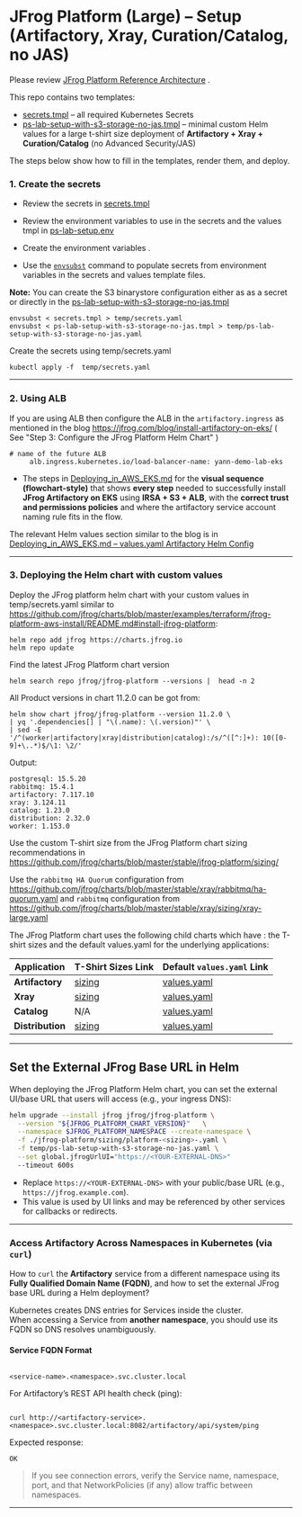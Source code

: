 # JFrog Platform (Large) – Setup (Artifactory, Xray, Curation/Catalog, no JAS)

Please review [JFrog Platform Reference Architecture](https://jfrog.com/help/r/jfrog-platform-reference-architecture/jfrog-platform-reference-architecture) .

This repo contains two templates:

- [secrets.tmpl](secrets.tmpl) – all required Kubernetes Secrets  
- [ps-lab-setup-with-s3-storage-no-jas.tmpl](ps-lab-setup-with-s3-storage-no-jas.tmpl) – minimal custom Helm values for a large t-shirt size  deployment of **Artifactory + Xray + Curation/Catalog** (no Advanced Security/JAS)

The steps below show how to fill in the templates, render them, and deploy.

### 1. Create the secrets
- Review  the secrets in [secrets.tmpl](secrets.tmpl)

- Review the environment variables to use in the secrets and the values tmpl in [ps-lab-setup.env](ps-lab-setup.env)

- Create the environment variables .

- Use the [`envsubst`](https://www.gnu.org/software/gettext/manual/html_node/envsubst-Invocation.html) command to populate secrets from environment variables in the secrets and values template files.

**Note:** You can create the S3 binarystore configuration either as as a secret or directly in the 
[ps-lab-setup-with-s3-storage-no-jas.tmpl](ps-lab-setup-with-s3-storage-no-jas.tmpl)

```
envsubst < secrets.tmpl > temp/secrets.yaml
envsubst < ps-lab-setup-with-s3-storage-no-jas.tmpl > temp/ps-lab-setup-with-s3-storage-no-jas.yaml
```

Create the secrets using temp/secrets.yaml  
```
kubectl apply -f  temp/secrets.yaml
```
---
### 2. Using ALB

If you are using ALB then configure the ALB in the `artifactory.ingress` as mentioned in 
the blog https://jfrog.com/blog/install-artifactory-on-eks/ ( See "Step 3: Configure the JFrog Platform Helm Chart" ) 
```
# name of the future ALB
     alb.ingress.kubernetes.io/load-balancer-name: yann-demo-lab-eks
```

-  The steps in [Deploying_in_AWS_EKS.md](Deploying_in_AWS_EKS.md) for the **visual sequence (flowchart-style)** that shows **every step** needed to successfully install **JFrog Artifactory on EKS** using **IRSA + S3 + ALB**, with the **correct trust and permissions policies** and  where the artifactory service account naming rule fits in the flow.

The relevant Helm values section similar to the blog is in  
[Deploying_in_AWS_EKS.md – values.yaml Artifactory Helm Config](./Deploying_in_AWS_EKS.md#-valuesyaml-artifactory-helm-config)


---

### 3. Deploying the Helm chart with custom values
Deploy the JFrog platform helm chart with your custom values in temp/secrets.yaml similar to 
https://github.com/jfrog/charts/blob/master/examples/terraform/jfrog-platform-aws-install/README.md#install-jfrog-platform:

```
helm repo add jfrog https://charts.jfrog.io
helm repo update
```
Find the latest JFrog Platform chart version
```
helm search repo jfrog/jfrog-platform --versions |  head -n 2
```

All Product versions in chart 11.2.0 can be got from:
```
helm show chart jfrog/jfrog-platform --version 11.2.0 \
| yq '.dependencies[] | "\(.name): \(.version)"' \
| sed -E '/^(worker|artifactory|xray|distribution|catalog):/s/^([^:]+): 10([0-9]+\..*)$/\1: \2/'

```
Output:
```
postgresql: 15.5.20
rabbitmq: 15.4.1
artifactory: 7.117.10
xray: 3.124.11
catalog: 1.23.0
distribution: 2.32.0
worker: 1.153.0
```

Use the custom T-shirt size from the JFrog Platform chart sizing recommendations in https://github.com/jfrog/charts/blob/master/stable/jfrog-platform/sizing/

Use the `rabbitmq HA Quorum` configuration from https://github.com/jfrog/charts/blob/master/stable/xray/rabbitmq/ha-quorum.yaml
and `rabbitmq` configuration from  https://github.com/jfrog/charts/blob/master/stable/xray/sizing/xray-large.yaml

The JFrog Platform chart uses the following child charts which have :
the T-shirt sizes and the default values.yaml for the underlying applications:

| Application  | T-Shirt Sizes Link | Default `values.yaml` Link |
|---------------|--------------------|-----------------------------|
| **Artifactory** | [sizing](https://github.com/jfrog/charts/tree/master/stable/artifactory/sizing) | [values.yaml](https://github.com/jfrog/charts/blob/master/stable/artifactory/values.yaml) |
| **Xray** | [sizing](https://github.com/jfrog/charts/tree/master/stable/xray/sizing) | [values.yaml](https://github.com/jfrog/charts/blob/master/stable/xray/values.yaml) |
| **Catalog** | N/A | [values.yaml](https://github.com/jfrog/charts/blob/master/stable/catalog/values.yaml) |
| **Distribution** | [sizing](https://github.com/jfrog/charts/tree/master/stable/distribution/sizing) | [values.yaml](https://github.com/jfrog/charts/blob/master/stable/distribution/values.yaml) |


---

## Set the External JFrog Base URL in Helm

When deploying the JFrog Platform Helm chart, you can set the external UI/base URL that users will access (e.g., your ingress DNS):

```bash
helm upgrade --install jfrog jfrog/jfrog-platform \
  --version "${JFROG_PLATFORM_CHART_VERSION}"   \
  --namespace $JFROG_PLATFORM_NAMESPACE --create-namespace \
  -f ./jfrog-platform/sizing/platform-<sizing>-.yaml \
  -f temp/ps-lab-setup-with-s3-storage-no-jas.yaml \
  --set global.jfrogUrlUI="https://<YOUR-EXTERNAL-DNS>"
  --timeout 600s
```

* Replace `https://<YOUR-EXTERNAL-DNS>` with your public/base URL (e.g., `https://jfrog.example.com`).
* This value is used by UI links and may be referenced by other services for callbacks or redirects.

---

### Access Artifactory Across Namespaces in Kubernetes (via `curl`)

How to `curl` the **Artifactory** service from a different namespace using its **Fully Qualified Domain Name (FQDN)**, and how to set the external JFrog base URL during a Helm deployment?

Kubernetes creates DNS entries for Services inside the cluster.  
When accessing a Service from **another namespace**, you should use its FQDN so DNS resolves unambiguously.

#### Service FQDN Format

```

<service-name>.<namespace>.svc.cluster.local

```

For Artifactory’s REST API health check (ping):

```

curl http://<artifactory-service>.<namespace>.svc.cluster.local:8082/artifactory/api/system/ping

````

Expected response:

```
OK
```

> If you see connection errors, verify the Service name, namespace, port, and that NetworkPolicies (if any) allow traffic between namespaces.

---






